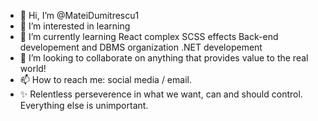 - 👋 Hi, I’m @MateiDumitrescu1
- 👀 I’m interested in learning
- 🌱 I’m currently learning
      React
      complex SCSS effects
      Back-end developement and DBMS organization
      .NET developement
- 💞️ I’m looking to collaborate on anything that provides value to the real world!
- 📫 How to reach me: social media / email.
- ✨ Relentless perseverence in what we want, can and should control. Everything else is unimportant.

<!---
MateiDumitrescu1/MateiDumitrescu1 is a ✨ special ✨ repository because its `README.md` (this file) appears on your GitHub profile.
You can click the Preview link to take a look at your changes.
--->
